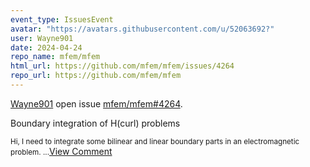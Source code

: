 ```yaml
---
event_type: IssuesEvent
avatar: "https://avatars.githubusercontent.com/u/52063692?"
user: Wayne901
date: 2024-04-24
repo_name: mfem/mfem
html_url: https://github.com/mfem/mfem/issues/4264
repo_url: https://github.com/mfem/mfem
---
```


<a href='https://github.com/Wayne901' target='_blank'>Wayne901</a> open issue <a href='https://github.com/mfem/mfem/issues/4264' target='_blank'>mfem/mfem#4264</a>.

<p>Boundary integration of H(curl) problems</p><small>Hi, I need to integrate some bilinear and linear boundary parts in an electromagnetic problem....</small><a href='https://github.com/mfem/mfem/issues/4264' target='_blank'>View Comment</a>
